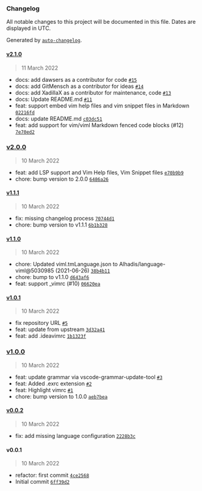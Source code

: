 ### Changelog

All notable changes to this project will be documented in this file. Dates are displayed in UTC.

Generated by [`auto-changelog`](https://github.com/CookPete/auto-changelog).

#### [v2.1.0](https://github.com/XadillaX/vscode-language-viml/compare/v2.0.0...v2.1.0)

> 11 March 2022

- docs: add dawsers as a contributor for code [`#15`](https://github.com/XadillaX/vscode-language-viml/pull/15)
- docs: add GitMensch as a contributor for ideas [`#14`](https://github.com/XadillaX/vscode-language-viml/pull/14)
- docs: add XadillaX as a contributor for maintenance, code [`#13`](https://github.com/XadillaX/vscode-language-viml/pull/13)
- docs: Update README.md [`#11`](https://github.com/XadillaX/vscode-language-viml/pull/11)
- feat: support embed vim help files and vim snippet files in Markdown [`02216fd`](https://github.com/XadillaX/vscode-language-viml/commit/02216fd19002da4bf68bee5b14e850485079194b)
- docs: update README.md [`c03dc51`](https://github.com/XadillaX/vscode-language-viml/commit/c03dc51e480dc7d1de9f8f3700de5009184b019f)
- feat: add support for vim/viml Markdown fenced code blocks (#12) [`7e70ed2`](https://github.com/XadillaX/vscode-language-viml/commit/7e70ed252e17ac56baacb1695ad996a150ef63c3)

### [v2.0.0](https://github.com/XadillaX/vscode-language-viml/compare/v1.1.1...v2.0.0)

> 10 March 2022

- feat: add LSP support and Vim Help files, Vim Snippet files [`e70b9b9`](https://github.com/XadillaX/vscode-language-viml/commit/e70b9b931ac426ac8540d4d03ff7ba4d9e35861e)
- chore: bump version to 2.0.0 [`6486a26`](https://github.com/XadillaX/vscode-language-viml/commit/6486a267a10908ea2dd09994520b8e8f5f141ede)

#### [v1.1.1](https://github.com/XadillaX/vscode-language-viml/compare/v1.1.0...v1.1.1)

> 10 March 2022

- fix: missing changelog process [`70744d1`](https://github.com/XadillaX/vscode-language-viml/commit/70744d108f36ebd66b05c330782325db7b72e770)
- chore: bump version to v1.1.1 [`6b1b328`](https://github.com/XadillaX/vscode-language-viml/commit/6b1b3286adc6904e9ac89336731a59d14b627f61)

#### [v1.1.0](https://github.com/XadillaX/vscode-language-viml/compare/v1.0.1...v1.1.0)

> 10 March 2022

- chore: Updated viml.tmLanguage.json to Alhadis/language-viml@5030985 (2021-06-26) [`38b4b11`](https://github.com/XadillaX/vscode-language-viml/commit/38b4b115ab72d487e3e2521cde152344a3f66773)
- chore: bump to v1.1.0 [`d643af6`](https://github.com/XadillaX/vscode-language-viml/commit/d643af69515d211f4f303550ed40321e88172c4f)
- feat: support _vimrc (#10) [`06620ea`](https://github.com/XadillaX/vscode-language-viml/commit/06620ea0d9eb20619534fe750e5fba793f10d99d)

#### [v1.0.1](https://github.com/XadillaX/vscode-language-viml/compare/v1.0.0...v1.0.1)

> 10 March 2022

- fix repository URL [`#5`](https://github.com/XadillaX/vscode-language-viml/pull/5)
- feat: update from upstream [`3d32a41`](https://github.com/XadillaX/vscode-language-viml/commit/3d32a4150926720d400e3e7553245ea2e2c7a4ef)
- feat: add .ideavimrc [`1b1323f`](https://github.com/XadillaX/vscode-language-viml/commit/1b1323f40525a92663e8ac26af2127ff7063858e)

### [v1.0.0](https://github.com/XadillaX/vscode-language-viml/compare/v0.0.2...v1.0.0)

> 10 March 2022

- feat: update grammar via vscode-grammar-update-tool [`#3`](https://github.com/XadillaX/vscode-language-viml/pull/3)
- feat: Added .exrc extension [`#2`](https://github.com/XadillaX/vscode-language-viml/pull/2)
- feat: Highlight vimrc [`#1`](https://github.com/XadillaX/vscode-language-viml/pull/1)
- chore: bump version to 1.0.0 [`aeb7bea`](https://github.com/XadillaX/vscode-language-viml/commit/aeb7bea40f13e3a26ac6a28c66b773cdd669df76)

#### [v0.0.2](https://github.com/XadillaX/vscode-language-viml/compare/v0.0.1...v0.0.2)

> 10 March 2022

- fix: add missing language configuration [`2228b3c`](https://github.com/XadillaX/vscode-language-viml/commit/2228b3c55a383b05affb145725c66d3d0a6ac3bc)

#### v0.0.1

> 10 March 2022

- refactor: first commit [`4ce2568`](https://github.com/XadillaX/vscode-language-viml/commit/4ce25689be082ad8a087ee05e8f8e6265f1e4a77)
- Initial commit [`6ff39d2`](https://github.com/XadillaX/vscode-language-viml/commit/6ff39d20d8b3a22ea0768b419538670d2b362a8a)
